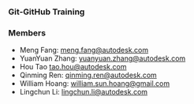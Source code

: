 ### Git-GitHub Training

### Members
 - Meng Fang: meng.fang@autodesk.com
 - YuanYuan Zhang: yuanyuan.zhang@autodesk.com
 - Hou Tao tao.hou@autodesk.com
 - Qinming Ren:  qinming.ren@autodesk.com
 - William Hoang: william.sun.hoang@gmail.com
 - Lingchun Li: lingchun.li@autodesk.com
 
